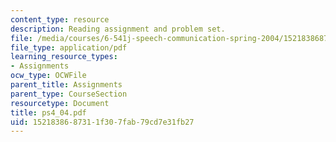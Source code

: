 ```yaml
---
content_type: resource
description: Reading assignment and problem set.
file: /media/courses/6-541j-speech-communication-spring-2004/1521838687311f307fab79cd7e31fb27_ps4_04.pdf
file_type: application/pdf
learning_resource_types:
- Assignments
ocw_type: OCWFile
parent_title: Assignments
parent_type: CourseSection
resourcetype: Document
title: ps4_04.pdf
uid: 15218386-8731-1f30-7fab-79cd7e31fb27
---
```

